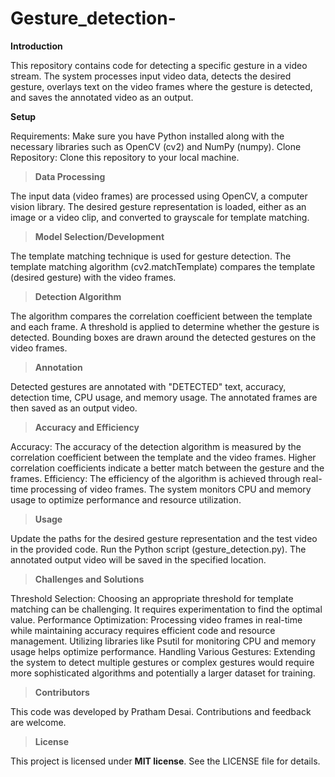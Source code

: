 # Gesture_detection-

**Introduction**

This repository contains code for detecting a specific gesture in a video stream. The system processes input video data, detects the desired gesture, overlays text on the video frames where the gesture is detected, and saves the annotated video as an output.

**Setup**

Requirements: Make sure you have Python installed along with the necessary libraries such as OpenCV (cv2) and NumPy (numpy).
Clone Repository: Clone this repository to your local machine.

> **Data Processing**

The input data (video frames) are processed using OpenCV, a computer vision library.
The desired gesture representation is loaded, either as an image or a video clip, and converted to grayscale for template matching.

> **Model Selection/Development**

The template matching technique is used for gesture detection.
The template matching algorithm (cv2.matchTemplate) compares the template (desired gesture) with the video frames.

> **Detection Algorithm**

The algorithm compares the correlation coefficient between the template and each frame.
A threshold is applied to determine whether the gesture is detected.
Bounding boxes are drawn around the detected gestures on the video frames.

> **Annotation**

Detected gestures are annotated with "DETECTED" text, accuracy, detection time, CPU usage, and memory usage.
The annotated frames are then saved as an output video.

> **Accuracy and Efficiency**

Accuracy: The accuracy of the detection algorithm is measured by the correlation coefficient between the template and the video frames. Higher correlation coefficients indicate a better match between the gesture and the frames.
Efficiency: The efficiency of the algorithm is achieved through real-time processing of video frames. The system monitors CPU and memory usage to optimize performance and resource utilization.

> **Usage**

Update the paths for the desired gesture representation and the test video in the provided code.
Run the Python script (gesture_detection.py).
The annotated output video will be saved in the specified location.

> **Challenges and Solutions**

Threshold Selection: Choosing an appropriate threshold for template matching can be challenging. It requires experimentation to find the optimal value.
Performance Optimization: Processing video frames in real-time while maintaining accuracy requires efficient code and resource management. Utilizing libraries like Psutil for monitoring CPU and memory usage helps optimize performance.
Handling Various Gestures: Extending the system to detect multiple gestures or complex gestures would require more sophisticated algorithms and potentially a larger dataset for training.

> **Contributors**

This code was developed by Pratham Desai.
Contributions and feedback are welcome.

> **License**

This project is licensed under **MIT license**. See the LICENSE file for details.
